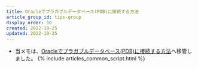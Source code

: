 ```yaml
---
title: Oracleでプラガブルデータベース(PDB)に接続する方法
article_group_id: tips-group
display_order: 10
created: 2022-10-25
updated: 2022-10-25
---
```

- 当メモは、[Oracleでプラガブルデータベース(PDB)に接続する方法](https://thinktwice.tech/it/oracle/how_to_connect_to_a_pluggable_database_pdb_in_oracle/)へ移管しました。
{% include articles_common_script.html %}
